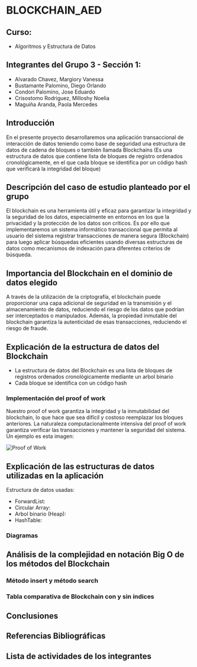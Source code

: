 # BLOCKCHAIN_AED
## Curso:
- Algoritmos y Estructura de Datos
## Integrantes del Grupo 3 - Sección 1:
- Alvarado Chavez, Margiory Vanessa
- Bustamante Palomino, Diego Orlando
- Condori Palomino, Jose Eduardo
- Crisostomo Rodriguez, Milloshy Noelia
- Maguiña Aranda, Paola Mercedes

## Introducción
En el presente proyecto desarrollaremos una aplicación transaccional de interacción de datos teniendo como base de seguridad una estructura de datos de cadena de bloques o también llamada Blockchains (Es una estructura de datos que contiene lista de bloques de registro ordenados cronológicamente, en el que cada bloque se identifica por un código hash que verificará la integridad del bloque)
## Descripción del caso de estudio planteado por el grupo
El blockchain es una herramienta útil y eficaz para garantizar la integridad y la seguridad de los datos, especialmente en entornos en los que la privacidad y la protección de los datos son críticos. Es por ello que implementaremos un sistema informático transaccional que permita al usuario del sistema registrar transacciones de manera segura (Blockchain) para luego aplicar búsquedas eficientes usando diversas estructuras de datos como mecanismos de indexación para diferentes criterios de búsqueda. 
## Importancia del Blockchain en el dominio de datos elegido
A través de la utilización de la criptografía, el blockchain puede proporcionar una capa adicional de seguridad en la transmisión y el almacenamiento de datos, reduciendo el riesgo de los datos que podrían ser interceptados o manipulados. Además, la propiedad inmutable del blockchain garantiza la autenticidad de esas transacciones, reduciendo el riesgo de fraude.
## Explicación de la estructura de datos del Blockchain
- La estructura de datos del Blockchain es una lista de bloques de registros ordenados cronológicamente mediante un arbol binario
- Cada bloque se identifica con un código hash

### Implementación del proof of work
Nuestro proof of work garantiza la integridad y la inmutabilidad del blockchain, lo que hace que sea difícil y costoso reemplazar los bloques anteriores. La naturaleza computacionalmente intensiva del proof of work garantiza verificar las transacciones y mantener la seguridad del sistema. Un ejemplo es esta imagen:

![Proof of Work](https://miro.medium.com/v2/resize:fit:1204/1*AqgfTthyFsFAxHhXxa7NEg.png)
    
## Explicación de las estructuras de datos utilizadas en la aplicación 
Estructura de datos usadas:
- ForwardList:
- Circular Array:
- Arbol binario (Heap):
- HashTable:
### Diagramas
## Análisis de la complejidad en notación Big O de los métodos del Blockchain
### Método insert y  método search
### Tabla comparativa de Blockchain con y sin índices
## Conclusiones
## Referencias Bibliográficas
## Lista de actividades de los integrantes

